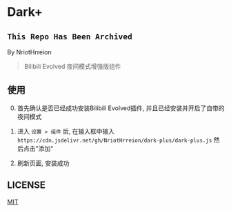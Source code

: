 # Dark+

## `This Repo Has Been Archived`

By NriotHrreion

> Bilibili Evolved 夜间模式增强版组件

## 使用

0. 首先确认是否已经成功安装Bilibili Evolved插件, 并且已经安装并开启了自带的夜间模式

1. 进入 `设置 > 组件` 后, 在输入框中输入 `https://cdn.jsdelivr.net/gh/NriotHrreion/dark-plus/dark-plus.js` 然后点击"添加"

2. 刷新页面, 安装成功

## LICENSE

[MIT](./LICENSE)
